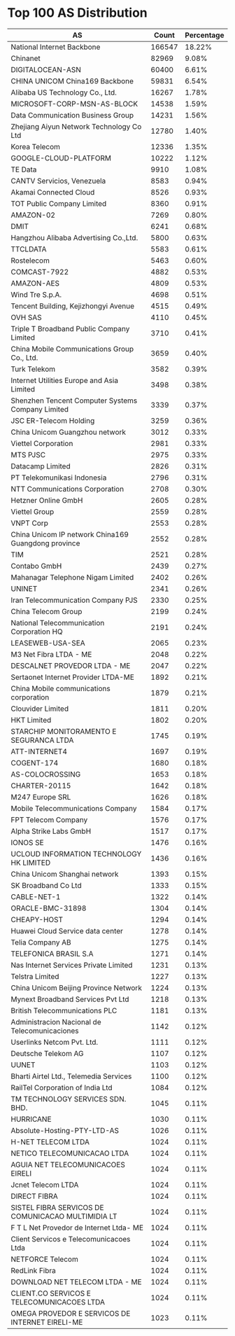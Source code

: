 # Top 100 AS Distribution
| AS | Count | Percentage |
|----|----|----|
| National Internet Backbone | 166547 | 18.22% |
| Chinanet | 82969 | 9.08% |
| DIGITALOCEAN-ASN | 60400 | 6.61% |
| CHINA UNICOM China169 Backbone | 59831 | 6.54% |
| Alibaba US Technology Co., Ltd. | 16267 | 1.78% |
| MICROSOFT-CORP-MSN-AS-BLOCK | 14538 | 1.59% |
| Data Communication Business Group | 14231 | 1.56% |
| Zhejiang Aiyun Network Technology Co Ltd | 12780 | 1.40% |
| Korea Telecom | 12336 | 1.35% |
| GOOGLE-CLOUD-PLATFORM | 10222 | 1.12% |
| TE Data | 9910 | 1.08% |
| CANTV Servicios, Venezuela | 8583 | 0.94% |
| Akamai Connected Cloud | 8526 | 0.93% |
| TOT Public Company Limited | 8360 | 0.91% |
| AMAZON-02 | 7269 | 0.80% |
| DMIT | 6241 | 0.68% |
| Hangzhou Alibaba Advertising Co.,Ltd. | 5800 | 0.63% |
| TTCLDATA | 5583 | 0.61% |
| Rostelecom | 5463 | 0.60% |
| COMCAST-7922 | 4882 | 0.53% |
| AMAZON-AES | 4809 | 0.53% |
| Wind Tre S.p.A. | 4698 | 0.51% |
| Tencent Building, Kejizhongyi Avenue | 4515 | 0.49% |
| OVH SAS | 4110 | 0.45% |
| Triple T Broadband Public Company Limited | 3710 | 0.41% |
| China Mobile Communications Group Co., Ltd. | 3659 | 0.40% |
| Turk Telekom | 3582 | 0.39% |
| Internet Utilities Europe and Asia Limited | 3498 | 0.38% |
| Shenzhen Tencent Computer Systems Company Limited | 3339 | 0.37% |
| JSC ER-Telecom Holding | 3259 | 0.36% |
| China Unicom Guangzhou network | 3012 | 0.33% |
| Viettel Corporation | 2981 | 0.33% |
| MTS PJSC | 2975 | 0.33% |
| Datacamp Limited | 2826 | 0.31% |
| PT Telekomunikasi Indonesia | 2796 | 0.31% |
| NTT Communications Corporation | 2708 | 0.30% |
| Hetzner Online GmbH | 2605 | 0.28% |
| Viettel Group | 2559 | 0.28% |
| VNPT Corp | 2553 | 0.28% |
| China Unicom IP network China169 Guangdong province | 2552 | 0.28% |
| TIM | 2521 | 0.28% |
| Contabo GmbH | 2439 | 0.27% |
| Mahanagar Telephone Nigam Limited | 2402 | 0.26% |
| UNINET | 2341 | 0.26% |
| Iran Telecommunication Company PJS | 2330 | 0.25% |
| China Telecom Group | 2199 | 0.24% |
| National Telecommunication Corporation HQ | 2191 | 0.24% |
| LEASEWEB-USA-SEA | 2065 | 0.23% |
| M3 Net Fibra LTDA - ME | 2048 | 0.22% |
| DESCALNET PROVEDOR LTDA - ME | 2047 | 0.22% |
| Sertaonet Internet Provider LTDA-ME | 1892 | 0.21% |
| China Mobile communications corporation | 1879 | 0.21% |
| Clouvider Limited | 1811 | 0.20% |
| HKT Limited | 1802 | 0.20% |
| STARCHIP MONITORAMENTO E SEGURANCA LTDA | 1745 | 0.19% |
| ATT-INTERNET4 | 1697 | 0.19% |
| COGENT-174 | 1680 | 0.18% |
| AS-COLOCROSSING | 1653 | 0.18% |
| CHARTER-20115 | 1642 | 0.18% |
| M247 Europe SRL | 1626 | 0.18% |
| Mobile Telecommunications Company | 1584 | 0.17% |
| FPT Telecom Company | 1576 | 0.17% |
| Alpha Strike Labs GmbH | 1517 | 0.17% |
| IONOS SE | 1476 | 0.16% |
| UCLOUD INFORMATION TECHNOLOGY HK LIMITED | 1436 | 0.16% |
| China Unicom Shanghai network | 1393 | 0.15% |
| SK Broadband Co Ltd | 1333 | 0.15% |
| CABLE-NET-1 | 1322 | 0.14% |
| ORACLE-BMC-31898 | 1304 | 0.14% |
| CHEAPY-HOST | 1294 | 0.14% |
| Huawei Cloud Service data center | 1278 | 0.14% |
| Telia Company AB | 1275 | 0.14% |
| TELEFONICA BRASIL S.A | 1271 | 0.14% |
| Nas Internet Services Private Limited | 1231 | 0.13% |
| Telstra Limited | 1227 | 0.13% |
| China Unicom Beijing Province Network | 1224 | 0.13% |
| Mynext Broadband Services Pvt Ltd | 1218 | 0.13% |
| British Telecommunications PLC | 1181 | 0.13% |
| Administracion Nacional de Telecomunicaciones | 1142 | 0.12% |
| Userlinks Netcom Pvt. Ltd. | 1111 | 0.12% |
| Deutsche Telekom AG | 1107 | 0.12% |
| UUNET | 1103 | 0.12% |
| Bharti Airtel Ltd., Telemedia Services | 1100 | 0.12% |
| RailTel Corporation of India Ltd | 1084 | 0.12% |
| TM TECHNOLOGY SERVICES SDN. BHD. | 1045 | 0.11% |
| HURRICANE | 1030 | 0.11% |
| Absolute-Hosting-PTY-LTD-AS | 1026 | 0.11% |
| H-NET TELECOM LTDA | 1024 | 0.11% |
| NETICO TELECOMUNICACAO LTDA | 1024 | 0.11% |
| AGUIA NET TELECOMUNICACOES EIRELI | 1024 | 0.11% |
| Jcnet Telecom LTDA | 1024 | 0.11% |
| DIRECT FIBRA | 1024 | 0.11% |
| SISTEL FIBRA SERVICOS DE COMUNICACAO MULTIMIDIA LT | 1024 | 0.11% |
| F T L Net Provedor de Internet Ltda- ME | 1024 | 0.11% |
| Client Servicos e Telecomunicacoes Ltda | 1024 | 0.11% |
| NETFORCE Telecom | 1024 | 0.11% |
| RedLink Fibra | 1024 | 0.11% |
| DOWNLOAD NET TELECOM LTDA - ME | 1024 | 0.11% |
| CLIENT.CO SERVICOS E TELECOMUNICACOES LTDA | 1024 | 0.11% |
| OMEGA PROVEDOR E SERVICOS DE INTERNET EIRELI-ME | 1023 | 0.11% |
